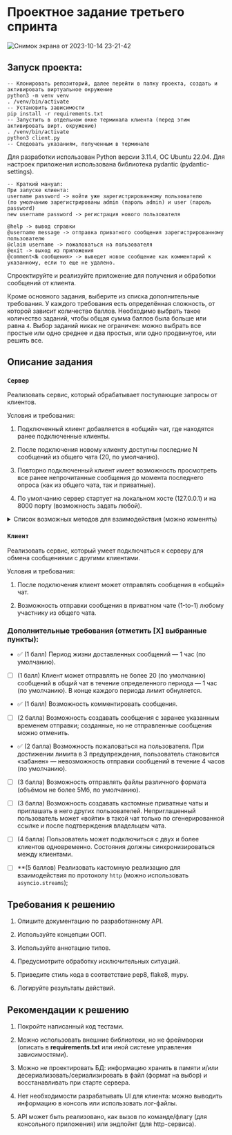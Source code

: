 # Проектное задание третьего спринта
![Снимок экрана от 2023-10-14 23-21-42](https://github.com/A-Rogachev/async-python-sprint-3/assets/97498636/65862a2e-e063-488e-bed8-ee29cbf82d5a)
## Запуск проекта:

```
-- Клонировать репозиторий, далее перейти в папку проекта, создать и активировать виртуальное окружение
python3 -m venv venv
. /venv/bin/activate
-- Установить зависимости
pip install -r requirements.txt
-- Запустить в отдельном окне терминала клиента (перед этим активировать вирт. окружение)
. /venv/bin/activate
python3 client.py
-- Следовать указаниям, полученным в терминале
```

Для разработки использован Python версии 3.11.4, ОС Ubuntu 22.04. Для настроек приложения использована библиотека pydantic (pydantic-settings).

```
-- Краткий мануал:
При запуске клиента:
username password -> войти уже зарегистрированному пользователю
(по умолчанию зарегистрированы admin (пароль admin) и user (пароль password)
new username password -> регистрация нового пользователя

@help -> вывод справки
@username message -> отправка приватного сообщения зарегистрированному пользователю
@claim username -> пожаловаться на пользователя
@exit -> выход из приложения
@comment<№ сообщения> -> выведет новое сообщение как комментарий к указанному, если то еще не удалено.
```

Спроектируйте и реализуйте приложение для получения и обработки сообщений от клиента.

Кроме основного задания, выберите из списка дополнительные требования. У каждого требования есть определённая сложность, от которой зависит количество баллов. Необходимо выбрать такое количество заданий, чтобы общая сумма баллов была больше или равна `4`. Выбор заданий никак не ограничен: можно выбрать все простые или одно среднее и два простых, или одно продвинутое, или решить все.

## Описание задания

### `Сервер`

Реализовать сервис, который обрабатывает поступающие запросы от клиентов.

Условия и требования:

1. Подключенный клиент добавляется в «общий» чат, где находятся ранее подключенные клиенты.

2. После подключения новому клиенту доступны последние N cообщений из общего чата (20, по умолчанию).

3. Повторно подключенный клиент имеет возможность просмотреть все ранее непрочитанные сообщения до момента последнего опроса (как из общего чата, так и приватные).

4. По умолчанию сервер стартует на локальном хосте (127.0.0.1) и на 8000 порту (возможность задать любой).

<details>

<summary> Список возможных методов для взаимодействия (можно изменять) </summary>

1. Подключиться к общему чату.

```python

POST /connect

```

2. Получить статус и информацию о чатах.

```python

GET /status

```

3. Отправить сообщение в общий чат или определенному пользователю в приватный чат.

```python

POST /send

```

</details>

### `Клиент`

Реализовать сервис, который умеет подключаться к серверу для обмена сообщениями с другими клиентами.

Условия и требования:

1. После подключения клиент может отправлять сообщения в «общий» чат.

2. Возможность отправки сообщения в приватном чате (1-to-1) любому участнику из общего чата.

### Дополнительные требования (отметить [Х] выбранные пункты):

- ✅ (1 балл) Период жизни доставленных сообщений — 1 час (по умолчанию).

- [ ] (1 балл) Клиент может отправлять не более 20 (по умолчанию) сообщений в общий чат в течение определенного периода — 1 час (по умолчанию). В конце каждого периода лимит обнуляется.

- ✅ (1 балл) Возможность комментировать сообщения.

- [ ] (2 балла) Возможность создавать сообщения с заранее указанным временем отправки; созданные, но не отправленные сообщения можно отменить.

- ✅ (2 балла) Возможность пожаловаться на пользователя. При достижении лимита в 3 предупреждения, пользователь становится «забанен» — невозможность отправки сообщений в течение 4 часов (по умолчанию).

- [ ] (3 балла) Возможность отправлять файлы различного формата (объёмом не более 5Мб, по умолчанию).

- [ ] (3 балла) Возможность создавать кастомные приватные чаты и приглашать в него других пользователей. Неприглашенный пользователь может «войти» в такой чат только по сгенерированной ссылке и после подтверждения владельцем чата.

- [ ] (4 балла) Пользователь может подключиться с двух и более клиентов одновременно. Состояния должны синхронизироваться между клиентами.

- [ ] \*\*(5 баллов) Реализовать кастомную реализацию для взаимодействия по протоколу `http` (можно использовать `asyncio.streams`);

## Требования к решению

1. Опишите документацию по разработанному API.

2. Используйте концепции ООП.

3. Используйте аннотацию типов.

4. Предусмотрите обработку исключительных ситуаций.

5. Приведите стиль кода в соответствие pep8, flake8, mypy.

6. Логируйте результаты действий.

## Рекомендации к решению

1. Покройте написанный код тестами.

2. Можно использовать внешние библиотеки, но не фреймворки (описать в **requirements.txt** или иной системе управления зависимостями).

3. Можно не проектировать БД: информацию хранить в памяти и/или десериализовать/сериализировать в файл (формат на выбор) и восстанавливать при старте сервера.

4. Нет необходимости разрабатывать UI для клиента: можно выводить информацию в консоль или использовать лог-файлы.

5. API может быть реализовано, как вызов по команде/флагу (для консольного приложения) или эндпойнт (для http-сервиса).
